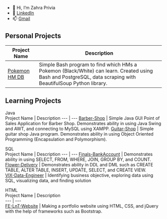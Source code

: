 - 👋 Hi, I’m Zahra Privia
- 🌱 [LinkedIn](https://www.linkedin.com/in/zahra-privia-7b3342221/)
- 📫 [Gmail](https://mail.google.com/mail/?view=cm&fs=1&to=zahraprivias@gmail.com&su=SUBJECT&body=BODY)

## Personal Projects
Project Name | Description
--- | ---
[Pokemon HM DB](https://github.com/zahraprivias/Pokemon_HM_Learn_DB) | Simple Bash program to find which HMs a Pokemon (Black/White) can learn. Created using Bash and PostgreSQL, data scraping with BeautifulSoup Python library.

## Learning Projects
Java  
Project Name | Description
--- | ---
[Barber-Shop](https://github.com/zahraprivias/Barber-Shop) | Simple Java GUI Point of Sales Application for Barber Shop. Demonstrates ability in using Java Swing and AWT, and connecting to MySQL using XAMPP.
[Guitar-Shop](https://github.com/zahraprivias/Guitar-Shop) | Simple guitar shop Java program. Demonstrates ability in using Object Oriented Programming (Encapsulation and Polymorphism).  

SQL  
Project Name | Description
--- | ---
[Finals-BankAccount](https://github.com/zahraprivias/Finals-BankAccount) | Demonstrates ability in using SELECT, FROM, WHERE, JOIN, GROUP BY, and COUNT.  
[Flower-Delivery](https://github.com/zahraprivias/Flower-Delivery) | Demonstrates ability in DDL and DML such as CREATE TABLE, ALTER TABLE, INSERT, UPDATE, SELECT, and CREATE VIEW.  
[VIX-Data-Engineer](https://github.com/zahraprivias/VIX-Data-Engineer) | Identifying business objective, exploring data using SQL, visualizing data, and finding solution  

HTML  
Project Name  | Description  
--- | ---  
[FE-LnT-Website](https://github.com/zahraprivias/FE-LnT-Website) | Making a portfolio website using HTML, CSS, and jQuery with the help of frameworks such as Bootstrap.
